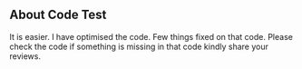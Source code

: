 ## About Code Test

It is easier. I have optimised the code. Few things fixed on that code. Please check the code if something is missing in that code kindly share your reviews. 
